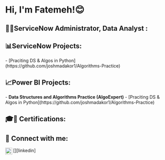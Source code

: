 <h1>Hi, I'm Fatemeh!😊 
 </h1>
<h2>👨‍💻ServiceNow Administrator, Data Analyst :</h2>

<h2>📊ServiceNow Projects:</h2>
</b>
  - [Praciting DS & Algos in Python](https://github.com/joshmadakor1/Algorithms-Practice)
  
<h2>📈Power BI Projects:</h2>
- <b>Data Structures and Algorithms Practice (AlgoExpert)</b>
  - [Praciting DS & Algos in Python](https://github.com/joshmadakor1/Algorithms-Practice)

<h2> 🎓📖 Certifications:</h2>



<h2> 🤳 Connect with me:</h2>
[<img align="left" alt="JoshMadakor | LinkedIn" width="22px" src="[https://cdn.jsdelivr.net/npm/simple-icons@v3/icons/linkedin.svg](https://www.linkedin.com/in/fatemeh-rahimi-901437219/?originalSubdomain=au)" />][linkedin]


<!--
**joshmadakor1/joshmadakor1** is a ✨ _special_ ✨ repository because its `README.md` (this file) appears on your GitHub profile.

Here are some ideas to get you started:

- 🔭 I’m currently working on ...
- 🌱 I’m currently learning ...
- 👯 I’m looking to collaborate on ...
- 🤔 I’m looking for help with ...
- 💬 Ask me about ...
- 📫 How to reach me: ...
- 😄 Pronouns: ...
- ⚡ Fun fact: ...
-->
